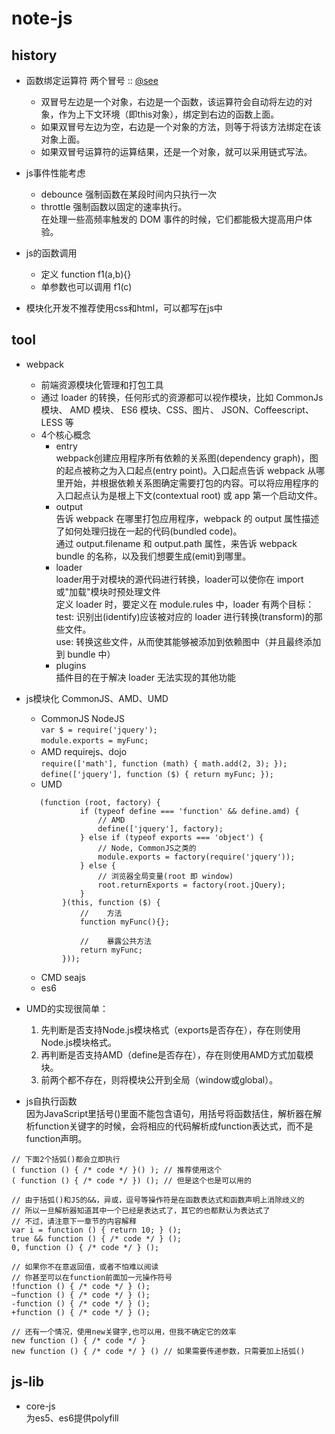 # note-js

## history

- 函数绑定运算符 两个冒号 ::  [@see](http://es6.ruanyifeng.com/#docs/function)
    - 双冒号左边是一个对象，右边是一个函数，该运算符会自动将左边的对象，作为上下文环境（即this对象），绑定到右边的函数上面。
    - 如果双冒号左边为空，右边是一个对象的方法，则等于将该方法绑定在该对象上面。
    - 如果双冒号运算符的运算结果，还是一个对象，就可以采用链式写法。

- js事件性能考虑  
    - debounce 强制函数在某段时间内只执行一次
    - throttle 强制函数以固定的速率执行。   
    在处理一些高频率触发的 DOM 事件的时候，它们都能极大提高用户体验。
- js的函数调用  
    - 定义 function f1(a,b){}  
    - 单参数也可以调用 f1(c)  
- 模块化开发不推荐使用css和html，可以都写在js中

## tool

- webpack
    - 前端资源模块化管理和打包工具  
    - 通过 loader 的转换，任何形式的资源都可以视作模块，比如 CommonJs 模块、 AMD 模块、 ES6 模块、CSS、图片、 JSON、Coffeescript、 LESS 等
    - 4个核心概念
        - entry  
        webpack创建应用程序所有依赖的关系图(dependency graph)，图的起点被称之为入口起点(entry point)。入口起点告诉 webpack 从哪里开始，并根据依赖关系图确定需要打包的内容。可以将应用程序的入口起点认为是根上下文(contextual root) 或 app 第一个启动文件。
        - output  
        告诉 webpack 在哪里打包应用程序，webpack 的 output 属性描述了如何处理归拢在一起的代码(bundled code)。  
        通过 output.filename 和 output.path 属性，来告诉 webpack bundle 的名称，以及我们想要生成(emit)到哪里。
        - loader  
        loader用于对模块的源代码进行转换，loader可以使你在 import 或"加载"模块时预处理文件      
        定义 loader 时，要定义在 module.rules 中，loader 有两个目标：          
        test: 识别出(identify)应该被对应的 loader 进行转换(transform)的那些文件。  
        use: 转换这些文件，从而使其能够被添加到依赖图中（并且最终添加到 bundle 中）
        - plugins  
        插件目的在于解决 loader 无法实现的其他功能
        
    

- js模块化 CommonJS、AMD、UMD  
    - CommonJS NodeJS  
    `var $ = require('jquery');`   
    `module.exports = myFunc;`   
    - AMD requirejs、dojo   
    `require(['math'], function (math) { math.add(2, 3); });`  
    `define(['jquery'], function ($) { return myFunc; });`  
    - UMD  
    ```
       (function (root, factory) {
                if (typeof define === 'function' && define.amd) {
                    // AMD
                    define(['jquery'], factory);
                } else if (typeof exports === 'object') {
                    // Node, CommonJS之类的
                    module.exports = factory(require('jquery'));
                } else {
                    // 浏览器全局变量(root 即 window)
                    root.returnExports = factory(root.jQuery);
                }
            }(this, function ($) {
                //    方法
                function myFunc(){};
    
                //    暴露公共方法
                return myFunc;
            }));
    ```
    - CMD seajs
    - es6
    
- UMD的实现很简单： 
 
    1. 先判断是否支持Node.js模块格式（exports是否存在），存在则使用Node.js模块格式。
    2. 再判断是否支持AMD（define是否存在），存在则使用AMD方式加载模块。
    3. 前两个都不存在，则将模块公开到全局（window或global）。

- js自执行函数  
因为JavaScript里括号()里面不能包含语句，用括号将函数括住，解析器在解析function关键字的时候，会将相应的代码解析成function表达式，而不是function声明。
```
// 下面2个括弧()都会立即执行
( function () { /* code */ }() ); // 推荐使用这个  
( function () { /* code */ }) (); // 但是这个也是可以用的  

// 由于括弧()和JS的&&，异或，逗号等操作符是在函数表达式和函数声明上消除歧义的
// 所以一旦解析器知道其中一个已经是表达式了，其它的也都默认为表达式了
// 不过，请注意下一章节的内容解释
var i = function () { return 10; } ();
true && function () { /* code */ } ();
0, function () { /* code */ } ();

// 如果你不在意返回值，或者不怕难以阅读
// 你甚至可以在function前面加一元操作符号
!function () { /* code */ } ();
~function () { /* code */ } ();
-function () { /* code */ } ();
+function () { /* code */ } ();

// 还有一个情况，使用new关键字,也可以用，但我不确定它的效率
new function () { /* code */ }
new function () { /* code */ } () // 如果需要传递参数，只需要加上括弧()
```

## js-lib
- core-js  
为es5、es6提供polyfill
